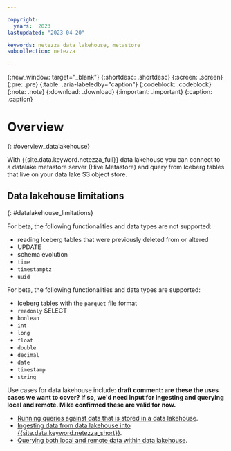 ```yaml
---

copyright:
  years:  2023
lastupdated: "2023-04-20"

keywords: netezza data lakehouse, metastore
subcollection: netezza

---
```


{:new_window: target="_blank"}
{:shortdesc: .shortdesc}
{:screen: .screen}
{:pre: .pre}
{:table: .aria-labeledby="caption"}
{:codeblock: .codeblock}
{:note: .note}
{:download: .download}
{:important: .important}
{:caption: .caption}

# Overview
{: #overview_datalakehouse}

With {{site.data.keyword.netezza_full}} data lakehouse you can connect to a datalake metastore server (Hive Metastore) and query from Iceberg tables that live on your data lake S3 object store.

## Data lakehouse limitations
{: #datalakehouse_limitations}

For beta, the following functionalities and data types are not supported:

- reading Iceberg tables that were previously deleted from or altered
- UPDATE
- schema evolution
- `time`
- `timestamptz`
- `uuid`


For beta, the following functionalities and data types are supported:

- Iceberg tables with the `parquet` file format
- `readonly` SELECT
- `boolean`
- `int`
- `long`
- `float`
- `double`
- `decimal`
- `date`
- `timestamp`
- `string`

Use cases for data lakehouse include: **draft comment: are these the uses cases we want to cover? If so, we'd need input for ingesting and querying local and remote. Mike confirmed these are valid for now.**

- [Running queries against data that is stored in a data lakehouse]().
- [Ingesting data from data lakehouse into {{site.data.keyword.netezza_short}}]().
- [Querying both local and remote data within data lakehouse]().
